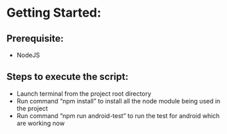 # Getting Started: 

## Prerequisite: 
- NodeJS 

## Steps to execute the script:  
- Launch terminal from the project root directory 
- Run command “npm install” to install all the node module being used in the project 
- Run command “npm run android-test” to run the test for android which are working now 
